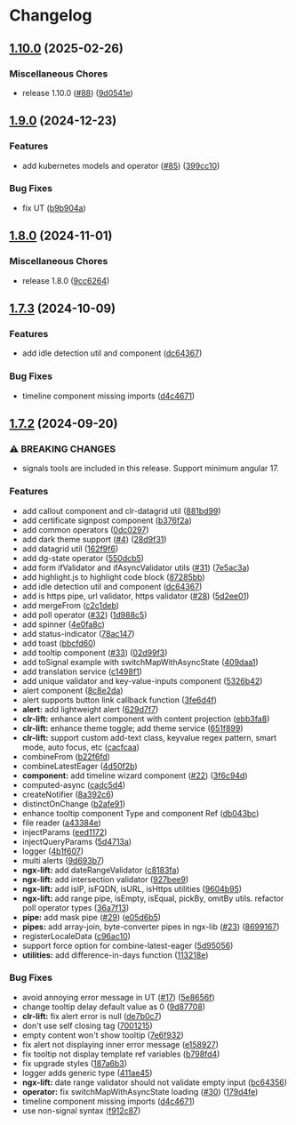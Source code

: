 # Changelog

## [1.10.0](https://github.com/wghglory/ngx-lift/compare/v1.9.0...v1.10.0) (2025-02-26)


### Miscellaneous Chores

* release 1.10.0 ([#88](https://github.com/wghglory/ngx-lift/issues/88)) ([9d0541e](https://github.com/wghglory/ngx-lift/commit/9d0541ea5ee5aae6f79da1307722205b9ccc240c))

## [1.9.0](https://github.com/wghglory/ngx-lift/compare/v1.8.0...v1.9.0) (2024-12-23)


### Features

* add kubernetes models and operator ([#85](https://github.com/wghglory/ngx-lift/issues/85)) ([399cc10](https://github.com/wghglory/ngx-lift/commit/399cc104ca334c35639460576945007935fcb907))


### Bug Fixes

* fix UT ([b9b904a](https://github.com/wghglory/ngx-lift/commit/b9b904a47d57d5c08f88bb9bc57505e6f8dca6af))

## [1.8.0](https://github.com/wghglory/ngx-lift/compare/v1.7.3...v1.8.0) (2024-11-01)


### Miscellaneous Chores

* release 1.8.0 ([9cc6264](https://github.com/wghglory/ngx-lift/commit/9cc6264a13180c1b4274f7dd150dd3e6e393ec95))

## [1.7.3](https://github.com/wghglory/ngx-lift/compare/v1.7.2...v1.7.3) (2024-10-09)

### Features

- add idle detection util and component
  ([dc64367](https://github.com/wghglory/ngx-lift/commit/dc64367f1f1749ef8293ce70e0857e77ad402c8c))

### Bug Fixes

- timeline component missing imports
  ([d4c4671](https://github.com/wghglory/ngx-lift/commit/d4c46711e13e52e59ea9f9a9cfa9941aa0f478c4))

## [1.7.2](https://github.com/wghglory/ngx-lift/compare/v1.0.0...v1.7.2) (2024-09-20)

### ⚠ BREAKING CHANGES

- signals tools are included in this release. Support minimum angular 17.

### Features

- add callout component and clr-datagrid util
  ([881bd99](https://github.com/wghglory/ngx-lift/commit/881bd9948796362cbbffc49a9f7552cce31662ae))
- add certificate signpost component
  ([b376f2a](https://github.com/wghglory/ngx-lift/commit/b376f2ae2439c43c4a127909d81295a467535a3c))
- add common operators ([0dc0297](https://github.com/wghglory/ngx-lift/commit/0dc0297546180cce15efdb445f2bea46b723c090))
- add dark theme support ([#4](https://github.com/wghglory/ngx-lift/issues/4))
  ([28d9f31](https://github.com/wghglory/ngx-lift/commit/28d9f316146fa82318e6edc560e28327256db75c))
- add datagrid util ([162f9f6](https://github.com/wghglory/ngx-lift/commit/162f9f6fb4358332cc9c927b0d469e02337ce1d4))
- add dg-state operator
  ([550dcb5](https://github.com/wghglory/ngx-lift/commit/550dcb5a5fd952016825645c8e15a2474cd9a355))
- add form ifValidator and ifAsyncValidator utils ([#31](https://github.com/wghglory/ngx-lift/issues/31))
  ([7e5ac3a](https://github.com/wghglory/ngx-lift/commit/7e5ac3a35e8dfcf73392850bf83b46a180b1b111))
- add highlight.js to highlight code block
  ([87285bb](https://github.com/wghglory/ngx-lift/commit/87285bb4db7c0ac2474a8c4f6ac1ed25ccace2fe))
- add idle detection util and component
  ([dc64367](https://github.com/wghglory/ngx-lift/commit/dc64367f1f1749ef8293ce70e0857e77ad402c8c))
- add is https pipe, url validator, https validator ([#28](https://github.com/wghglory/ngx-lift/issues/28))
  ([5d2ee01](https://github.com/wghglory/ngx-lift/commit/5d2ee01021f08528332241460d7394f0a2aa16d7))
- add mergeFrom ([c2c1deb](https://github.com/wghglory/ngx-lift/commit/c2c1debcca5f2bf098419062b5d63e2067be6023))
- add poll operator ([#32](https://github.com/wghglory/ngx-lift/issues/32))
  ([1d988c5](https://github.com/wghglory/ngx-lift/commit/1d988c5b18876b767e402c599d4e643c43c2dfe0))
- add spinner ([4e0fa8c](https://github.com/wghglory/ngx-lift/commit/4e0fa8ce2a8598ba3b4e278b611f38d80b0a6c98))
- add status-indicator ([78ac147](https://github.com/wghglory/ngx-lift/commit/78ac14783724dfe91d98fcaecc0d9619927e3cba))
- add toast ([bbcfd60](https://github.com/wghglory/ngx-lift/commit/bbcfd60519a6267cc757b2e5db55ae0ea8912706))
- add tooltip component ([#33](https://github.com/wghglory/ngx-lift/issues/33))
  ([02d99f3](https://github.com/wghglory/ngx-lift/commit/02d99f34141470ea8484930586ec3ac0fe40ff3e))
- add toSignal example with switchMapWithAsyncState
  ([409daa1](https://github.com/wghglory/ngx-lift/commit/409daa1009eda026546cb90a4c9c4559b47f14a5))
- add translation service
  ([c1498f1](https://github.com/wghglory/ngx-lift/commit/c1498f16076a90b580fe42e2f95182bc95400650))
- add unique validator and key-value-inputs component
  ([5326b42](https://github.com/wghglory/ngx-lift/commit/5326b423de44d8eadb7df2e66426510e1432bd6d))
- alert component ([8c8e2da](https://github.com/wghglory/ngx-lift/commit/8c8e2daf2166c230f8124d161b0a6cc2758a3bc7))
- alert supports button link callback function
  ([3fe6d4f](https://github.com/wghglory/ngx-lift/commit/3fe6d4f8b220892b54b9b5ddc38cbb0fdef0ad80))
- **alert:** add lightweight alert
  ([629d7f7](https://github.com/wghglory/ngx-lift/commit/629d7f733d0f5ec091e62cfa7164de930f0075ef))
- **clr-lift:** enhance alert component with content projection
  ([ebb3fa8](https://github.com/wghglory/ngx-lift/commit/ebb3fa8f8faaa6f3d6b2abbb0cefb3608d1a6b58))
- **clr-lift:** enhance theme toggle; add theme service
  ([651f899](https://github.com/wghglory/ngx-lift/commit/651f899fb68bcff45d4716b8bf9a4ecf7cebed66))
- **clr-lift:** support custom add-text class, keyvalue regex pattern, smart mode, auto focus, etc
  ([cacfcaa](https://github.com/wghglory/ngx-lift/commit/cacfcaa5a3ae724779213e7d3d792c88f0d68d6f))
- combineFrom ([b22f6fd](https://github.com/wghglory/ngx-lift/commit/b22f6fdceef5ad057e536e4274577cfd7796ddfa))
- combineLatestEager ([4d50f2b](https://github.com/wghglory/ngx-lift/commit/4d50f2b31c94a47e65abb963ab1bbe03e9b2e7ef))
- **component:** add timeline wizard component ([#22](https://github.com/wghglory/ngx-lift/issues/22))
  ([3f6c94d](https://github.com/wghglory/ngx-lift/commit/3f6c94df75af7f753a2f267853e2a0d16c0508fe))
- computed-async ([cadc5d4](https://github.com/wghglory/ngx-lift/commit/cadc5d409abfbece0716b9f6e0e6a05a31000547))
- createNotifier ([8a392c6](https://github.com/wghglory/ngx-lift/commit/8a392c686903d1cc432b33f73f626025c9bb3ed1))
- distinctOnChange ([b2afe91](https://github.com/wghglory/ngx-lift/commit/b2afe91ddfde187d38a21b1a549a46fa641a0491))
- enhance tooltip component Type and component Ref
  ([db043bc](https://github.com/wghglory/ngx-lift/commit/db043bc20d07112352ede6627b7c9aa870dad9e1))
- file reader ([a43384e](https://github.com/wghglory/ngx-lift/commit/a43384e26eb4d8b30054efc1862e8571d112dfc4))
- injectParams ([eed1172](https://github.com/wghglory/ngx-lift/commit/eed1172989d7e3ddeabb4d47a52f4c04c5610c86))
- injectQueryParams ([5d4713a](https://github.com/wghglory/ngx-lift/commit/5d4713a21cafcdf0142ad63fd0da493d53cc9979))
- logger ([4b1f607](https://github.com/wghglory/ngx-lift/commit/4b1f607f654abcd1544d207c311e87f0a524d17c))
- multi alerts ([9d693b7](https://github.com/wghglory/ngx-lift/commit/9d693b7bea8c95d1cbc9b12f7bdb399c462358db))
- **ngx-lift:** add dateRangeValidator
  ([c8183fa](https://github.com/wghglory/ngx-lift/commit/c8183fa0693a0122191785c6fa94901651ee28ba))
- **ngx-lift:** add intersection validator
  ([927bee9](https://github.com/wghglory/ngx-lift/commit/927bee9622f95b30c49da2fb55122cf63a34ab3a))
- **ngx-lift:** add isIP, isFQDN, isURL, isHttps utilities
  ([9604b95](https://github.com/wghglory/ngx-lift/commit/9604b9554ca20a517d6f4388996277d8b97ffd1d))
- **ngx-lift:** add range pipe, isEmpty, isEqual, pickBy, omitBy utils. refactor poll operator types
  ([36a7f13](https://github.com/wghglory/ngx-lift/commit/36a7f137de1d757b4bc38f1897bdb54a989068fc))
- **pipe:** add mask pipe ([#29](https://github.com/wghglory/ngx-lift/issues/29))
  ([e05d6b5](https://github.com/wghglory/ngx-lift/commit/e05d6b58f5ae448591d27904c82482e2cae99588))
- **pipes:** add array-join, byte-converter pipes in ngx-lib ([#23](https://github.com/wghglory/ngx-lift/issues/23))
  ([8699167](https://github.com/wghglory/ngx-lift/commit/8699167bc1a724f23fc6b745405dd5452bfc0842))
- registerLocaleData ([c96ac10](https://github.com/wghglory/ngx-lift/commit/c96ac10ec64465dea73e7637802be08b77022d5d))
- support force option for combine-latest-eager
  ([5d95056](https://github.com/wghglory/ngx-lift/commit/5d950566e2430dca3b3c648ceb43eacac499e008))
- **utilities:** add difference-in-days function
  ([113218e](https://github.com/wghglory/ngx-lift/commit/113218ec640726df60bbec72280f746858a839f3))

### Bug Fixes

- avoid annoying error message in UT ([#17](https://github.com/wghglory/ngx-lift/issues/17))
  ([5e8656f](https://github.com/wghglory/ngx-lift/commit/5e8656f3ee0ffbf2ebaa99a82accaf02a5e5424e))
- change tooltip delay default value as 0
  ([9d87708](https://github.com/wghglory/ngx-lift/commit/9d877084aad3b96da1dc44942e3da3e50d9de41f))
- **clr-lift:** fix alert error is null
  ([de7b0c7](https://github.com/wghglory/ngx-lift/commit/de7b0c7adb96af73dc3bb0b7836063a0191b654c))
- don't use self closing tag
  ([7001215](https://github.com/wghglory/ngx-lift/commit/700121596478da92ba6c8d176b01a28a98bb19da))
- empty content won't show tooltip
  ([7e6f932](https://github.com/wghglory/ngx-lift/commit/7e6f9329c0747ad1ad39c910c232d5f6084d85e4))
- fix alert not displaying inner error message
  ([e158927](https://github.com/wghglory/ngx-lift/commit/e1589270845a63224439d2ad8e8fc89c01444079))
- fix tooltip not display template ref variables
  ([b798fd4](https://github.com/wghglory/ngx-lift/commit/b798fd45af32023d0fd7cee713f6edbaf08b91b4))
- fix upgrade styles ([187a6b3](https://github.com/wghglory/ngx-lift/commit/187a6b352aa02ed8f7140ea250d73afb480b27c6))
- logger adds generic type
  ([411ae45](https://github.com/wghglory/ngx-lift/commit/411ae4522435e757a2059685873c9022edabcea2))
- **ngx-lift:** date range validator should not validate empty input
  ([bc64356](https://github.com/wghglory/ngx-lift/commit/bc6435634d18cf5f437b59b42ab0329b2189bab8))
- **operator:** fix switchMapWithAsyncState loading ([#30](https://github.com/wghglory/ngx-lift/issues/30))
  ([179d4fe](https://github.com/wghglory/ngx-lift/commit/179d4fec20884547ad5ccedbd6676c2048a91711))
- timeline component missing imports
  ([d4c4671](https://github.com/wghglory/ngx-lift/commit/d4c46711e13e52e59ea9f9a9cfa9941aa0f478c4))
- use non-signal syntax
  ([f912c87](https://github.com/wghglory/ngx-lift/commit/f912c87a31d5a19f159c48fdcee5ad8a6585699b))

